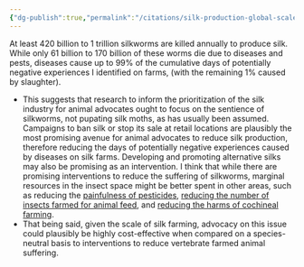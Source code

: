 ```yaml
---
{"dg-publish":true,"permalink":"/citations/silk-production-global-scale-and-animal-welfare-issues-rethink-priorities/","tags":["#wild_animals - materials - animal_welfare - insects"],"created":"2025-10-23T17:42:46.808+01:00","updated":"2025-10-23T19:20:34.064+01:00"}
---
```


At least 420 billion to 1 trillion silkworms are killed annually to produce silk.
While only 61 billion to 170 billion of these worms die due to diseases and pests, diseases cause up to 99% of the cumulative days of potentially negative experiences I identified on farms, (with the remaining 1% caused by slaughter).
* This suggests that research to inform the prioritization of the silk industry for animal advocates ought to focus on the sentience of silkworms, not pupating silk moths, as has usually been assumed.
Campaigns to ban silk or stop its sale at retail locations are plausibly the most promising avenue for animal advocates to reduce silk production, therefore reducing the days of potentially negative experiences caused by diseases on silk farms. Developing and promoting alternative silks may also be promising as an intervention.
I think that while there are promising interventions to reduce the suffering of silkworms, marginal resources in the insect space might be better spent in other areas, such as reducing the [painfulness of pesticides](https://www.wildanimalinitiative.org/blog/humane-insecticides), [reducing the number of insects farmed for animal feed](https://forum.effectivealtruism.org/posts/ruFmR5oBgqLgTcp2b/insects-raised-for-food-and-feed-global-scale-practices-and), and [reducing the harms of cochineal farming](https://forum.effectivealtruism.org/posts/tDYtn4DhFsR7pR35i/global-cochineal-production-scale-welfare-concerns-and).
* That being said, given the scale of silk farming, advocacy on this issue could plausibly be highly cost-effective when compared on a species-neutral basis to interventions to reduce vertebrate farmed animal suffering.